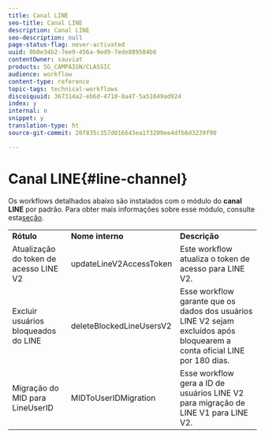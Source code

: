```yaml
---
title: Canal LINE
seo-title: Canal LINE
description: Canal LINE
seo-description: null
page-status-flag: never-activated
uuid: 0b0e34b2-7ee9-456a-9ed9-7ede889584b6
contentOwner: sauviat
products: SG_CAMPAIGN/CLASSIC
audience: workflow
content-type: reference
topic-tags: technical-workflows
discoiquuid: 367314a2-eb6d-4710-8a47-5a51049ad924
index: y
internal: n
snippet: y
translation-type: ht
source-git-commit: 20f835c357d016643ea1f3209ee4dfb6d3239f90

---
```



# Canal LINE{#line-channel}

Os workflows detalhados abaixo são instalados com o módulo do **canal LINE** por padrão. Para obter mais informações sobre esse módulo, consulte esta[seção](../../delivery/using/line-channel.md).

<table> 
 <tbody> 
  <tr> 
   <td> <strong>Rótulo</strong><br /> </td> 
   <td> <strong>Nome interno</strong><br /> </td> 
   <td> <strong>Descrição</strong><br /> </td> 
  </tr> 
  <tr> 
   <td> <span class="uicontrol">Atualização do token de acesso LINE V2</span> <br /> </td> 
   <td> <span class="uicontrol">updateLineV2AccessToken</span> <br /> </td> 
   <td> Este workflow atualiza o token de acesso para LINE V2.<br /> </td> 
  </tr> 
  <tr> 
   <td> <span class="uicontrol">Excluir usuários bloqueados do LINE</span> <br /> </td> 
   <td> <span class="uicontrol">deleteBlockedLineUsersV2</span> <br /> </td> 
   <td> Esse workflow garante que os dados dos usuários LINE V2 sejam excluídos após bloquearem a conta oficial LINE por 180 dias.<br /> </td> 
  </tr> 
  <tr> 
   <td> <span class="uicontrol">Migração do MID para LineUserID</span> <br /> </td> 
   <td> <span class="uicontrol">MIDToUserIDMigration</span> <br /> </td> 
   <td> Esse workflow gera a ID de usuários LINE V2 para migração de LINE V1 para LINE V2.<br /> </td> 
  </tr> 
 </tbody> 
</table>

